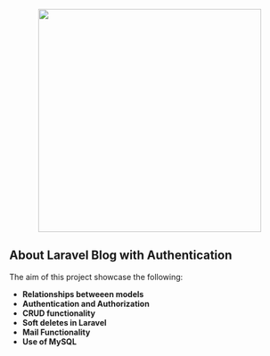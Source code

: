 <p align="center"><a href="https://laravel.com" target="_blank"><img src="https://raw.githubusercontent.com/laravel/art/master/logo-lockup/5%20SVG/2%20CMYK/1%20Full%20Color/laravel-logolockup-cmyk-red.svg" width="400"></a></p>



## About Laravel Blog with Authentication

The aim of this project showcase the following:

<ul>
    <li><b>Relationships betweeen models</b></li>
    <li><b>Authentication and Authorization</b></li>
    <li><b>CRUD functionality</b></li>
    <li><b>Soft deletes in Laravel</b></li>
    <li><b>Mail Functionality</b></li>
    <li><b>Use of MySQL</b></li>
</ul>



